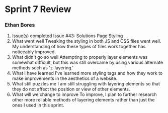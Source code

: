 # Sprint 7 Review
### Ethan Bores
1. Issue(s) completed
Issue #43: Solutions Page Styling
2. What went well
Tweaking the styling in both JS and CSS files went well. My understanding of how these types of files work together has noticeably improved.
3. What didn't go so well
Attempting to properly layer elements was somewhat difficult, but this was still overcame by using various alternate methods such as 'z-layering.'
4. What I have learned
I've learned more styling tags and how they work to make improvements in the aesthetics of a website.
5. What still puzzles me
I am still struggling with layering elements so that they do not affect the position or view of other elements.
6. What will we change to improve
To improve, I plan to further research other more reliable methods of layering elements rather than just the ones I used in this sprint.
